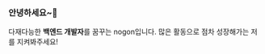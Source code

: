 ### 안녕하세요~👋
다재다능한 **백엔드 개발자**를 꿈꾸는 nogon입니다.
많은 활동으로 점차 성장해가는 저를 지켜봐주세요!
<!--
**nogon/nogon** is a ✨ _special_ ✨ repository because its `README.md` (this file) appears on your GitHub profile.

Here are some ideas to get you started:

- 🔭 I’m currently working on ...
- 🌱 I’m currently learning ...
- 👯 I’m looking to collaborate on ...
- 🤔 I’m looking for help with ...
- 💬 Ask me about ...
- 📫 How to reach me: ...
- 😄 Pronouns: ...
- ⚡ Fun fact: ...
-->
